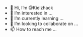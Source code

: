 - 👋 Hi, I’m @Kielzhack
- 👀 I’m interested in ...
- 🌱 I’m currently learning ...
- 💞️ I’m looking to collaborate on ...
- 📫 How to reach me ...

<!---
Kielzhack/Kielzhack is a ✨ special ✨ repository because its `README.md` (this file) appears on your GitHub profile.
You can click the Preview link to take a look at your changes.
--->
